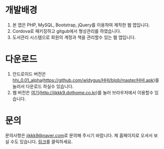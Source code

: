
# 개발배경

1. 본 앱은 PHP, MySQL, Bootstrap, jQuery를 이용하여 제작한 웹 앱입니다.
2. Cordova로 패키징하고 gitgub에서 형상관리를 하였습니다.
3. 도서관리 시스템으로 회원의 계정과 책을 관리할수 있는 웹 앱입니다.

# 다운로드

1. 안드로이드 버전은 [hhi_0.01_alpha](https://github.com/wldygus/HHI/blob/master/HHI.apk)(https://github.com/wldygus/HHI/blob/master/HHI.apk)를 눌러서 다운로드 하실수 있습니다.
2. 웹 버전은 [여기](http://jikkk9.dothome.co.kr)(http://jikkk9.dothome.co.kr)를 눌러 브라우저에서 이용할수 있습니다.


# 문의

문의사항은 [jikkk9@naver.com](mailto:jikkk9@naver.com)로 문의해 주시기 바랍니다.
제 홈페이지로 오셔서 보실 수도 있습니다. [링크](http://jikkk9.dothome.co.kr)를 클릭하세요.
